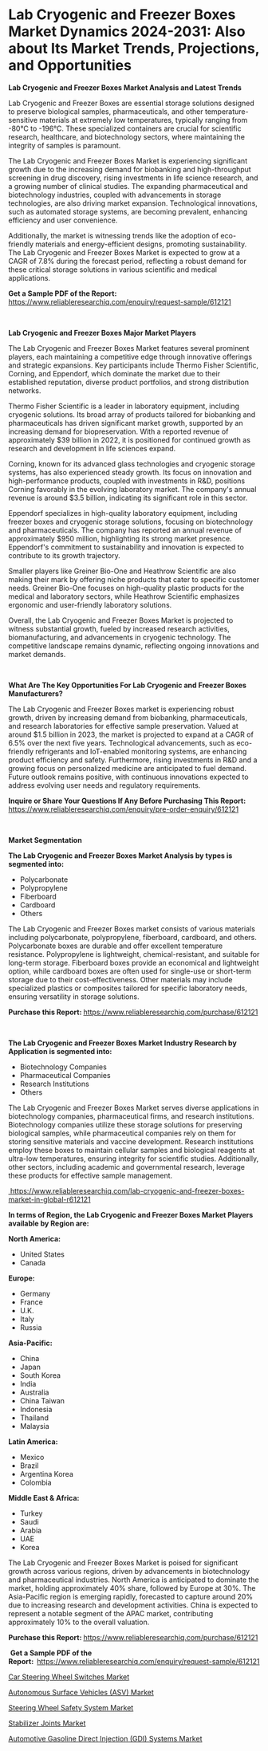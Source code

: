 <p><h1>Lab Cryogenic and Freezer Boxes Market Dynamics 2024-2031: Also about Its Market Trends, Projections, and Opportunities</h1></p><p><strong>Lab Cryogenic and Freezer Boxes Market Analysis and Latest Trends</strong></p>
<p><p>Lab Cryogenic and Freezer Boxes are essential storage solutions designed to preserve biological samples, pharmaceuticals, and other temperature-sensitive materials at extremely low temperatures, typically ranging from -80°C to -196°C. These specialized containers are crucial for scientific research, healthcare, and biotechnology sectors, where maintaining the integrity of samples is paramount.</p><p>The Lab Cryogenic and Freezer Boxes Market is experiencing significant growth due to the increasing demand for biobanking and high-throughput screening in drug discovery, rising investments in life science research, and a growing number of clinical studies. The expanding pharmaceutical and biotechnology industries, coupled with advancements in storage technologies, are also driving market expansion. Technological innovations, such as automated storage systems, are becoming prevalent, enhancing efficiency and user convenience.</p><p>Additionally, the market is witnessing trends like the adoption of eco-friendly materials and energy-efficient designs, promoting sustainability. The Lab Cryogenic and Freezer Boxes Market is expected to grow at a CAGR of 7.8% during the forecast period, reflecting a robust demand for these critical storage solutions in various scientific and medical applications.</p></p>
<p><strong>Get a Sample PDF of the Report:&nbsp;</strong> <a href="https://www.reliableresearchiq.com/enquiry/request-sample/612121?utm_campaign=1088&utm_medium=2&utm_source=Github&utm_content=ia&utm_term=10122024&utm_id=lab-cryogenic-and-freezer-boxes">https://www.reliableresearchiq.com/enquiry/request-sample/612121</a></p>
<p>&nbsp;</p>
<p><strong>Lab Cryogenic and Freezer Boxes Major Market Players</strong></p>
<p><p>The Lab Cryogenic and Freezer Boxes Market features several prominent players, each maintaining a competitive edge through innovative offerings and strategic expansions. Key participants include Thermo Fisher Scientific, Corning, and Eppendorf, which dominate the market due to their established reputation, diverse product portfolios, and strong distribution networks.</p><p>Thermo Fisher Scientific is a leader in laboratory equipment, including cryogenic solutions. Its broad array of products tailored for biobanking and pharmaceuticals has driven significant market growth, supported by an increasing demand for biopreservation. With a reported revenue of approximately $39 billion in 2022, it is positioned for continued growth as research and development in life sciences expand.</p><p>Corning, known for its advanced glass technologies and cryogenic storage systems, has also experienced steady growth. Its focus on innovation and high-performance products, coupled with investments in R&D, positions Corning favorably in the evolving laboratory market. The company's annual revenue is around $3.5 billion, indicating its significant role in this sector.</p><p>Eppendorf specializes in high-quality laboratory equipment, including freezer boxes and cryogenic storage solutions, focusing on biotechnology and pharmaceuticals. The company has reported an annual revenue of approximately $950 million, highlighting its strong market presence. Eppendorf's commitment to sustainability and innovation is expected to contribute to its growth trajectory.</p><p>Smaller players like Greiner Bio-One and Heathrow Scientific are also making their mark by offering niche products that cater to specific customer needs. Greiner Bio-One focuses on high-quality plastic products for the medical and laboratory sectors, while Heathrow Scientific emphasizes ergonomic and user-friendly laboratory solutions.</p><p>Overall, the Lab Cryogenic and Freezer Boxes Market is projected to witness substantial growth, fueled by increased research activities, biomanufacturing, and advancements in cryogenic technology. The competitive landscape remains dynamic, reflecting ongoing innovations and market demands.</p></p>
<p>&nbsp;</p>
<p><strong>What Are The Key Opportunities For Lab Cryogenic and Freezer Boxes Manufacturers?</strong></p>
<p><p>The Lab Cryogenic and Freezer Boxes market is experiencing robust growth, driven by increasing demand from biobanking, pharmaceuticals, and research laboratories for effective sample preservation. Valued at around $1.5 billion in 2023, the market is projected to expand at a CAGR of 6.5% over the next five years. Technological advancements, such as eco-friendly refrigerants and IoT-enabled monitoring systems, are enhancing product efficiency and safety. Furthermore, rising investments in R&D and a growing focus on personalized medicine are anticipated to fuel demand. Future outlook remains positive, with continuous innovations expected to address evolving user needs and regulatory requirements.</p></p>
<p><strong>Inquire or Share Your Questions If Any Before Purchasing This Report:</strong> <a href="https://www.reliableresearchiq.com/enquiry/pre-order-enquiry/612121?utm_campaign=1088&utm_medium=2&utm_source=Github&utm_content=ia&utm_term=10122024&utm_id=lab-cryogenic-and-freezer-boxes">https://www.reliableresearchiq.com/enquiry/pre-order-enquiry/612121</a></p>
<p>&nbsp;</p>
<p><strong>Market Segmentation</strong></p>
<p><strong>The Lab Cryogenic and Freezer Boxes Market Analysis by types is segmented into:</strong></p>
<p><ul><li>Polycarbonate</li><li>Polypropylene</li><li>Fiberboard</li><li>Cardboard</li><li>Others</li></ul></p>
<p><p>The Lab Cryogenic and Freezer Boxes market consists of various materials including polycarbonate, polypropylene, fiberboard, cardboard, and others. Polycarbonate boxes are durable and offer excellent temperature resistance. Polypropylene is lightweight, chemical-resistant, and suitable for long-term storage. Fiberboard boxes provide an economical and lightweight option, while cardboard boxes are often used for single-use or short-term storage due to their cost-effectiveness. Other materials may include specialized plastics or composites tailored for specific laboratory needs, ensuring versatility in storage solutions.</p></p>
<p><strong>Purchase this Report:&nbsp;</strong><a href="https://www.reliableresearchiq.com/purchase/612121?utm_campaign=1088&utm_medium=2&utm_source=Github&utm_content=ia&utm_term=10122024&utm_id=lab-cryogenic-and-freezer-boxes">https://www.reliableresearchiq.com/purchase/612121</a></p>
<p>&nbsp;</p>
<p><strong>The Lab Cryogenic and Freezer Boxes Market Industry Research by Application is segmented into:</strong></p>
<p><ul><li>Biotechnology Companies</li><li>Pharmaceutical Companies</li><li>Research Institutions</li><li>Others</li></ul></p>
<p><p>The Lab Cryogenic and Freezer Boxes Market serves diverse applications in biotechnology companies, pharmaceutical firms, and research institutions. Biotechnology companies utilize these storage solutions for preserving biological samples, while pharmaceutical companies rely on them for storing sensitive materials and vaccine development. Research institutions employ these boxes to maintain cellular samples and biological reagents at ultra-low temperatures, ensuring integrity for scientific studies. Additionally, other sectors, including academic and governmental research, leverage these products for effective sample management.</p></p>
<p><a href="https://www.reliableresearchiq.com/lab-cryogenic-and-freezer-boxes-market-in-global-r612121?utm_campaign=1088&utm_medium=2&utm_source=Github&utm_content=ia&utm_term=10122024&utm_id=lab-cryogenic-and-freezer-boxes">&nbsp;https://www.reliableresearchiq.com/lab-cryogenic-and-freezer-boxes-market-in-global-r612121</a></p>
<p><strong>In terms of Region, the Lab Cryogenic and Freezer Boxes Market Players available by Region are:</strong></p>
<p>
    <p> <strong> North America: </strong>
        <ul>
            <li>United States</li>
            <li>Canada</li>
        </ul>
        </p> 
    <p> <strong> Europe: </strong>
        <ul>
            <li>Germany</li>
            <li>France</li>
            <li>U.K.</li>
            <li>Italy</li>
            <li>Russia</li>
        </ul>
        </p> 
    <p> <strong> Asia-Pacific: </strong>
        <ul>
            <li>China</li>
            <li>Japan</li>
            <li>South Korea</li>
            <li>India</li>
            <li>Australia</li>
            <li>China Taiwan</li>
            <li>Indonesia</li>
            <li>Thailand</li>
            <li>Malaysia</li>
        </ul>
        </p> 
    <p> <strong> Latin America: </strong>
        <ul>
            <li>Mexico</li>
            <li>Brazil</li>
            <li>Argentina Korea</li>
            <li>Colombia</li>
        </ul>
        </p> 
    <p> <strong> Middle East & Africa: </strong>
        <ul>
            <li>Turkey</li>
            <li>Saudi</li>
            <li>Arabia</li>
            <li>UAE</li>
            <li>Korea</li>
        </ul>
    </p>
    </p>
<p><p>The Lab Cryogenic and Freezer Boxes Market is poised for significant growth across various regions, driven by advancements in biotechnology and pharmaceutical industries. North America is anticipated to dominate the market, holding approximately 40% share, followed by Europe at 30%. The Asia-Pacific region is emerging rapidly, forecasted to capture around 20% due to increasing research and development activities. China is expected to represent a notable segment of the APAC market, contributing approximately 10% to the overall valuation.</p></p>
<p><strong>Purchase this Report: </strong><a href="https://www.reliableresearchiq.com/purchase/612121?utm_campaign=1088&utm_medium=2&utm_source=Github&utm_content=ia&utm_term=10122024&utm_id=lab-cryogenic-and-freezer-boxes">https://www.reliableresearchiq.com/purchase/612121</a></p>
<p>&nbsp;<strong>Get a Sample PDF of the Report:&nbsp;&nbsp;</strong><a href="https://www.reliableresearchiq.com/enquiry/request-sample/612121?utm_campaign=1088&utm_medium=2&utm_source=Github&utm_content=ia&utm_term=10122024&utm_id=lab-cryogenic-and-freezer-boxes">https://www.reliableresearchiq.com/enquiry/request-sample/612121</a></p>
<p><strong></strong></p>
<p><p><a href="https://www.linkedin.com/pulse/car-steering-wheel-switches-landscape-product-spectrum-market-2d2sf?utm_campaign=1088&utm_medium=2&utm_source=Github&utm_content=ia&utm_term=10122024&utm_id=lab-cryogenic-and-freezer-boxes">Car Steering Wheel Switches Market</a></p><p><a href="https://www.linkedin.com/pulse/impressive-global-autonomous-surface-vehicles-asv-market-umpnf?utm_campaign=1088&utm_medium=2&utm_source=Github&utm_content=ia&utm_term=10122024&utm_id=lab-cryogenic-and-freezer-boxes">Autonomous Surface Vehicles (ASV) Market</a></p><p><a href="https://www.linkedin.com/pulse/steering-wheel-safety-system-market-report-based-its-anticipated-9jbqf?utm_campaign=1088&utm_medium=2&utm_source=Github&utm_content=ia&utm_term=10122024&utm_id=lab-cryogenic-and-freezer-boxes">Steering Wheel Safety System Market</a></p><p><a href="https://www.linkedin.com/pulse/stabilizer-joints-market-size-competitive-differentiation-qu0nf?utm_campaign=1088&utm_medium=2&utm_source=Github&utm_content=ia&utm_term=10122024&utm_id=lab-cryogenic-and-freezer-boxes">Stabilizer Joints Market</a></p><p><a href="https://www.linkedin.com/pulse/th-score-market-0ptye?utm_campaign=1088&utm_medium=2&utm_source=Github&utm_content=ia&utm_term=10122024&utm_id=lab-cryogenic-and-freezer-boxes">Automotive Gasoline Direct Injection (GDI) Systems Market</a></p></p>